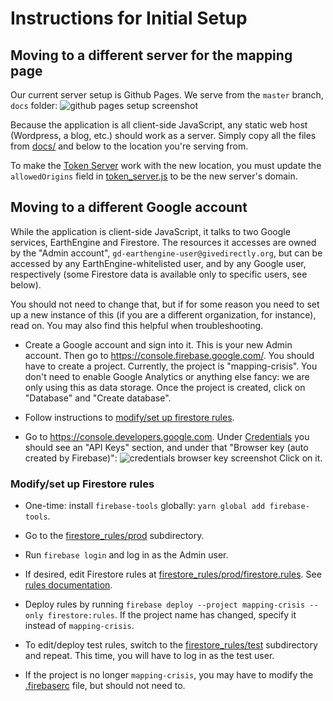 # Instructions for Initial Setup

## Moving to a different server for the mapping page

Our current server setup is Github Pages. We serve from the `master` branch,
`docs` folder:
![github pages setup screenshot](https://user-images.githubusercontent.com/10134896/67606660-1697c400-f750-11e9-93ad-c9c4bd725c6d.png)

Because the application is all client-side JavaScript, any static web host
(Wordpress, a blog, etc.) should work as a server. Simply copy all the files
from [docs/](./docs) and below to the location you're serving from.

To make the [Token Server](./token_server/README.md) work with the new location,
you must update the `allowedOrigins` field in
[token_server.js](./token_server/token_server.js) to be the new server's domain.

## Moving to a different Google account

While the application is client-side JavaScript, it talks to two Google
services, EarthEngine and Firestore. The resources it accesses are owned by the
"Admin account", `gd-earthengine-user@givedirectly.org`, but can be accessed
by any EarthEngine-whitelisted user, and by any Google user, respectively (some
Firestore data is available only to specific users, see below).

You should not need to change that, but if for some reason you need to set up a
new instance of this (if you are a different organization, for instance), read
on. You may also find this helpful when troubleshooting.

* Create a Google account and sign into it. This is your new Admin account. Then
  go to https://console.firebase.google.com/. You should have to create a
  project. Currently, the project is "mapping-crisis". You don't need to enable
  Google Analytics or anything else fancy: we are only using this as data
  storage. Once the project is created, click on "Database" and "Create
  database".

* Follow instructions to
[modify/set up firestore rules](#modifyset-up-firestore-rules).

* Go to https://console.developers.google.com. Under
  [Credentials](https://console.developers.google.com/apis/credentials) you
  should see an "API Keys" section, and under that "Browser key (auto created
  by Firebase)":
  ![credentials browser key screenshot](../markdown_images/credentials_browser_key.png)
  Click on it.
  
### Modify/set up Firestore rules

* One-time: install `firebase-tools` globally: `yarn global add firebase-tools`.

* Go to the [firestore_rules/prod](./firestore_rules/prod) subdirectory.

* Run `firebase login` and log in as the Admin user.

* If desired, edit Firestore rules at
  [firestore_rules/prod/firestore.rules](./firestore_rules/prod/firestore.rules).
  See
  [rules documentation](https://firebase.google.com/docs/firestore/security/rules-structure).

* Deploy rules by running
  `firebase deploy --project mapping-crisis --only firestore:rules`. If
  the project name has changed, specify it instead of `mapping-crisis`.

* To edit/deploy test rules, switch to the
  [firestore_rules/test](./firestore_rules/test) subdirectory and repeat. This
  time, you will have to log in as the test user.

* If the project is no longer `mapping-crisis`, you may have to modify the
  [.firebaserc](./firestore_rules/prod/.firebaserc) file, but should not need
  to.